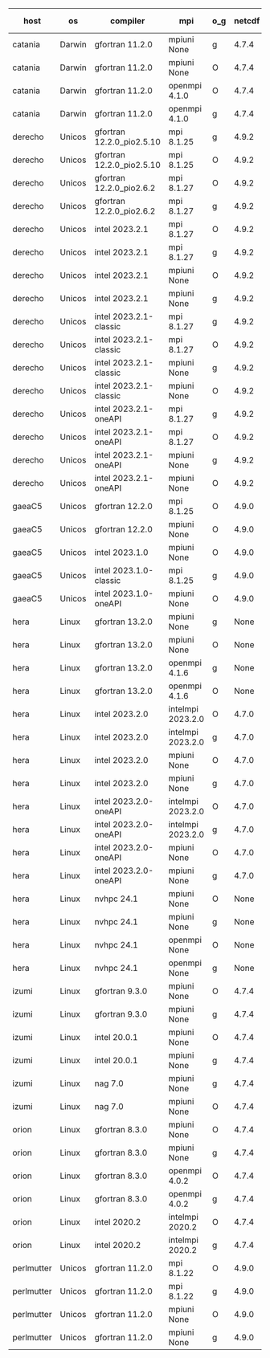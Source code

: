 

| host     | os       | compiler                              | mpi                      | o_g        | netcdf        | build       | u_pass          | u_fail          | s_pass            | s_fail            | e_pass             | e_fail             | nuopc_pass       | nuopc_fail       | artifacts link          |
|----------|----------|---------------------------------------|--------------------------|------------|---------------|-------------|-----------------|-----------------|-------------------|-------------------|--------------------|--------------------|------------------|------------------|-------------------------|
| catania | Darwin | gfortran 11.2.0 | mpiuni None  | g | 4.7.4  | PASS | 12440 | 0 | 8 | 0 | 44 | 0 | None | None | <a href="https://github.com/esmf-org/esmf-test-artifacts/tree/4f7c97996a3a7b607c0f9761cfe05e52fce58d27/develop/gfortran/11.2.0/g/mpiuni/None" target="_blank">4f7c979</a> | 
| catania | Darwin | gfortran 11.2.0 | mpiuni None  | O | 4.7.4  | PASS | 12440 | 0 | 8 | 0 | 44 | 0 | None | None | <a href="https://github.com/esmf-org/esmf-test-artifacts/tree/015a70b6830b5e6f2724adb78f5eb66061be3559/develop/gfortran/11.2.0/O/mpiuni/None" target="_blank">015a70b</a> | 
| catania | Darwin | gfortran 11.2.0 | openmpi 4.1.0  | O | 4.7.4  | PASS | 14105 | 3 | 49 | 0 | 81 | 0 | 47 | 0 | <a href="https://github.com/esmf-org/esmf-test-artifacts/tree/d4c8317b29bd988c923fe1ddef2af3b1bf30229b/develop/gfortran/11.2.0/O/openmpi/4.1.0" target="_blank">d4c8317</a> | 
| catania | Darwin | gfortran 11.2.0 | openmpi 4.1.0  | g | 4.7.4  | PASS | 14105 | 3 | 49 | 0 | 81 | 0 | 47 | 0 | <a href="https://github.com/esmf-org/esmf-test-artifacts/tree/e72376cb7d2a9b127a8bda776610e44fa1372c50/develop/gfortran/11.2.0/g/openmpi/4.1.0" target="_blank">e72376c</a> | 
| derecho | Unicos | gfortran 12.2.0_pio2.5.10 | mpi 8.1.25  | g | 4.9.2  | PASS | None | None | None | None | None | None | None | None | <a href="https://github.com/esmf-org/esmf-test-artifacts/tree/727c3c9403a6080fda572e918becaa87d2732955/develop/gfortran/12.2.0_pio2.5.10/g/mpi/8.1.25" target="_blank">727c3c9</a> | 
| derecho | Unicos | gfortran 12.2.0_pio2.5.10 | mpi 8.1.25  | O | 4.9.2  | PASS | 14108 | 0 | 49 | 0 | 81 | 0 | 47 | 0 | <a href="https://github.com/esmf-org/esmf-test-artifacts/tree/dcb266533018551166470a4f1a4f4539353a66ea/develop/gfortran/12.2.0_pio2.5.10/O/mpi/8.1.25" target="_blank">dcb2665</a> | 
| derecho | Unicos | gfortran 12.2.0_pio2.6.2 | mpi 8.1.27  | O | 4.9.2  | PASS | 14108 | 0 | 49 | 0 | 81 | 0 | 47 | 0 | <a href="https://github.com/esmf-org/esmf-test-artifacts/tree/23c13c80166b91985f260bdaaca61b00aea7323b/develop/gfortran/12.2.0_pio2.6.2/O/mpi/8.1.27" target="_blank">23c13c8</a> | 
| derecho | Unicos | gfortran 12.2.0_pio2.6.2 | mpi 8.1.27  | g | 4.9.2  | PASS | 14108 | 0 | 49 | 0 | 81 | 0 | 47 | 0 | <a href="https://github.com/esmf-org/esmf-test-artifacts/tree/d6c21eb28629be3a96dac1040a916af5adfff5a1/develop/gfortran/12.2.0_pio2.6.2/g/mpi/8.1.27" target="_blank">d6c21eb</a> | 
| derecho | Unicos | intel 2023.2.1 | mpi 8.1.27  | O | 4.9.2  | PASS | 14108 | 0 | 49 | 0 | 81 | 0 | 47 | 0 | <a href="https://github.com/esmf-org/esmf-test-artifacts/tree/96dd932783d500f26fbecd720b78b71c5dff9e61/develop/intel/2023.2.1/O/mpi/8.1.27" target="_blank">96dd932</a> | 
| derecho | Unicos | intel 2023.2.1 | mpi 8.1.27  | g | 4.9.2  | PASS | 14108 | 0 | 49 | 0 | 81 | 0 | 47 | 0 | <a href="https://github.com/esmf-org/esmf-test-artifacts/tree/1fd4f97fb8cd71cc5e8730b8a48cf3f219e18b9b/develop/intel/2023.2.1/g/mpi/8.1.27" target="_blank">1fd4f97</a> | 
| derecho | Unicos | intel 2023.2.1 | mpiuni None  | O | 4.9.2  | PASS | 12440 | 0 | 8 | 0 | 44 | 0 | None | None | <a href="https://github.com/esmf-org/esmf-test-artifacts/tree/6f66241321dd5db9cedb0e3239c74b387d23b5c2/develop/intel/2023.2.1/O/mpiuni/None" target="_blank">6f66241</a> | 
| derecho | Unicos | intel 2023.2.1 | mpiuni None  | g | 4.9.2  | PASS | 12440 | 0 | 8 | 0 | 44 | 0 | None | None | <a href="https://github.com/esmf-org/esmf-test-artifacts/tree/99b8722fc6b6be9511b12f6957e9dc3e0a94e2e4/develop/intel/2023.2.1/g/mpiuni/None" target="_blank">99b8722</a> | 
| derecho | Unicos | intel 2023.2.1-classic | mpi 8.1.27  | g | 4.9.2  | PASS | 14108 | 0 | 49 | 0 | 81 | 0 | 47 | 0 | <a href="https://github.com/esmf-org/esmf-test-artifacts/tree/9c12293e5f7766cdcb96e71f3cb3d0e15c6a0b53/develop/intel/2023.2.1-classic/g/mpi/8.1.27" target="_blank">9c12293</a> | 
| derecho | Unicos | intel 2023.2.1-classic | mpi 8.1.27  | O | 4.9.2  | PASS | 14108 | 0 | 49 | 0 | 81 | 0 | 47 | 0 | <a href="https://github.com/esmf-org/esmf-test-artifacts/tree/00a4c07483b0a1284f70c8fe2b97c058bf900635/develop/intel/2023.2.1-classic/O/mpi/8.1.27" target="_blank">00a4c07</a> | 
| derecho | Unicos | intel 2023.2.1-classic | mpiuni None  | g | 4.9.2  | PASS | 12440 | 0 | 8 | 0 | 44 | 0 | None | None | <a href="https://github.com/esmf-org/esmf-test-artifacts/tree/8ae48e6d68de3f0038acc3879f0ff26b341de6fa/develop/intel/2023.2.1-classic/g/mpiuni/None" target="_blank">8ae48e6</a> | 
| derecho | Unicos | intel 2023.2.1-classic | mpiuni None  | O | 4.9.2  | PASS | 12440 | 0 | 8 | 0 | 44 | 0 | None | None | <a href="https://github.com/esmf-org/esmf-test-artifacts/tree/5312175446d8b94af412babe2a764420d607d5e8/develop/intel/2023.2.1-classic/O/mpiuni/None" target="_blank">5312175</a> | 
| derecho | Unicos | intel 2023.2.1-oneAPI | mpi 8.1.27  | g | 4.9.2  | PASS | None | None | None | None | None | None | None | None | <a href="https://github.com/esmf-org/esmf-test-artifacts/tree/b728480cba92f3e4afb02f62f095e172ceb348db/develop/intel/2023.2.1-oneAPI/g/mpi/8.1.27" target="_blank">b728480</a> | 
| derecho | Unicos | intel 2023.2.1-oneAPI | mpi 8.1.27  | O | 4.9.2  | PASS | None | None | None | None | None | None | None | None | <a href="https://github.com/esmf-org/esmf-test-artifacts/tree/4fbcdc1dbb05e2e206aa27057715570e23481379/develop/intel/2023.2.1-oneAPI/O/mpi/8.1.27" target="_blank">4fbcdc1</a> | 
| derecho | Unicos | intel 2023.2.1-oneAPI | mpiuni None  | g | 4.9.2  | PASS | 12440 | 0 | 8 | 0 | 44 | 0 | None | None | <a href="https://github.com/esmf-org/esmf-test-artifacts/tree/36ac14cb1ad4004c538bc174cc4e6f61cfe07119/develop/intel/2023.2.1-oneAPI/g/mpiuni/None" target="_blank">36ac14c</a> | 
| derecho | Unicos | intel 2023.2.1-oneAPI | mpiuni None  | O | 4.9.2  | PASS | 12440 | 0 | 8 | 0 | 44 | 0 | None | None | <a href="https://github.com/esmf-org/esmf-test-artifacts/tree/07abc6d9ab5834278c98aef01316c4484784546c/develop/intel/2023.2.1-oneAPI/O/mpiuni/None" target="_blank">07abc6d</a> | 
| gaeaC5 | Unicos | gfortran 12.2.0 | mpi 8.1.25  | O | 4.9.0  | PASS | 14108 | 0 | 49 | 0 | 81 | 0 | 47 | 0 | <a href="https://github.com/esmf-org/esmf-test-artifacts/tree/66cd52ea04e4c39bf8cf67bbd28283aef8984018/develop/gfortran/12.2.0/O/mpi/8.1.25" target="_blank">66cd52e</a> | 
| gaeaC5 | Unicos | gfortran 12.2.0 | mpiuni None  | O | 4.9.0  | PASS | None | None | None | None | None | None | None | None | <a href="https://github.com/esmf-org/esmf-test-artifacts/tree/4d51c5c2eb51b294bcc14777d9bdfd8443358337/develop/gfortran/12.2.0/O/mpiuni/None" target="_blank">4d51c5c</a> | 
| gaeaC5 | Unicos | intel 2023.1.0 | mpiuni None  | O | 4.9.0  | PASS | 12440 | 0 | 8 | 0 | 44 | 0 | None | None | <a href="https://github.com/esmf-org/esmf-test-artifacts/tree/c3d08c6674158b75f9dfcbe509d8b7f41114b8dc/develop/intel/2023.1.0/O/mpiuni/None" target="_blank">c3d08c6</a> | 
| gaeaC5 | Unicos | intel 2023.1.0-classic | mpi 8.1.25  | g | 4.9.0  | PASS | None | None | None | None | None | None | None | None | <a href="https://github.com/esmf-org/esmf-test-artifacts/tree/9bc95c4fc51facbf6e10da2d107af242c9924bc4/develop/intel/2023.1.0-classic/g/mpi/8.1.25" target="_blank">9bc95c4</a> | 
| gaeaC5 | Unicos | intel 2023.1.0-oneAPI | mpiuni None  | O | 4.9.0  | PASS | 12440 | 0 | 8 | 0 | 44 | 0 | None | None | <a href="https://github.com/esmf-org/esmf-test-artifacts/tree/507f313ccaca70cac762cbf2a1911a9ca83242bb/develop/intel/2023.1.0-oneAPI/O/mpiuni/None" target="_blank">507f313</a> | 
| hera | Linux | gfortran 13.2.0 | mpiuni None  | g | None  | PASS | 12440 | 0 | 8 | 0 | 44 | 0 | None | None | <a href="https://github.com/esmf-org/esmf-test-artifacts/tree/975c941b07be07daaa15b94687bf0c43842c62e4/develop/gfortran/13.2.0/g/mpiuni/None" target="_blank">975c941</a> | 
| hera | Linux | gfortran 13.2.0 | mpiuni None  | O | None  | PASS | 12440 | 0 | 8 | 0 | 44 | 0 | None | None | <a href="https://github.com/esmf-org/esmf-test-artifacts/tree/f9bd6489423d97c97e8f50fe1407a464eb3216d8/develop/gfortran/13.2.0/O/mpiuni/None" target="_blank">f9bd648</a> | 
| hera | Linux | gfortran 13.2.0 | openmpi 4.1.6  | g | None  | PASS | 14108 | 0 | 49 | 0 | 81 | 0 | 47 | 0 | <a href="https://github.com/esmf-org/esmf-test-artifacts/tree/d3a5593991d3027c14bc2fe47d7f86980ea46bd9/develop/gfortran/13.2.0/g/openmpi/4.1.6" target="_blank">d3a5593</a> | 
| hera | Linux | gfortran 13.2.0 | openmpi 4.1.6  | O | None  | PASS | None | None | None | None | None | None | None | None | <a href="https://github.com/esmf-org/esmf-test-artifacts/tree/4cc22ecba135588bde725632434592225b011ba7/develop/gfortran/13.2.0/O/openmpi/4.1.6" target="_blank">4cc22ec</a> | 
| hera | Linux | intel 2023.2.0 | intelmpi 2023.2.0  | O | 4.7.0  | PASS | 14108 | 0 | 49 | 0 | 81 | 0 | 47 | 0 | <a href="https://github.com/esmf-org/esmf-test-artifacts/tree/519e5d983a60a0b01437f3266b16402f17476b01/develop/intel/2023.2.0/O/intelmpi/2023.2.0" target="_blank">519e5d9</a> | 
| hera | Linux | intel 2023.2.0 | intelmpi 2023.2.0  | g | 4.7.0  | PASS | 14108 | 0 | 49 | 0 | 81 | 0 | 47 | 0 | <a href="https://github.com/esmf-org/esmf-test-artifacts/tree/a35594b0d7a84d0cb36872e6456c1d7c3b985c63/develop/intel/2023.2.0/g/intelmpi/2023.2.0" target="_blank">a35594b</a> | 
| hera | Linux | intel 2023.2.0 | mpiuni None  | O | 4.7.0  | PASS | 12440 | 0 | 8 | 0 | 44 | 0 | None | None | <a href="https://github.com/esmf-org/esmf-test-artifacts/tree/d7721247a6849278bf5876ee62db3477954af89f/develop/intel/2023.2.0/O/mpiuni/None" target="_blank">d772124</a> | 
| hera | Linux | intel 2023.2.0 | mpiuni None  | g | 4.7.0  | PASS | None | None | None | None | None | None | None | None | <a href="https://github.com/esmf-org/esmf-test-artifacts/tree/1ed19aa2c6481356f0804f640acab16eb94c9089/develop/intel/2023.2.0/g/mpiuni/None" target="_blank">1ed19aa</a> | 
| hera | Linux | intel 2023.2.0-oneAPI | intelmpi 2023.2.0  | O | 4.7.0  | PASS | 14108 | 0 | 48 | 1 | 81 | 0 | 47 | 0 | <a href="https://github.com/esmf-org/esmf-test-artifacts/tree/616a7ef699842def636eb796003de60279098451/develop/intel/2023.2.0-oneAPI/O/intelmpi/2023.2.0" target="_blank">616a7ef</a> | 
| hera | Linux | intel 2023.2.0-oneAPI | intelmpi 2023.2.0  | g | 4.7.0  | PASS | 14108 | 0 | 49 | 0 | 81 | 0 | 47 | 0 | <a href="https://github.com/esmf-org/esmf-test-artifacts/tree/7b81fde703c311450fba5c940609d06550ad5115/develop/intel/2023.2.0-oneAPI/g/intelmpi/2023.2.0" target="_blank">7b81fde</a> | 
| hera | Linux | intel 2023.2.0-oneAPI | mpiuni None  | O | 4.7.0  | PASS | 12440 | 0 | 8 | 0 | 44 | 0 | None | None | <a href="https://github.com/esmf-org/esmf-test-artifacts/tree/c915f8672f6bec216acd5727b1ea33a28e05536f/develop/intel/2023.2.0-oneAPI/O/mpiuni/None" target="_blank">c915f86</a> | 
| hera | Linux | intel 2023.2.0-oneAPI | mpiuni None  | g | 4.7.0  | PASS | 12440 | 0 | 8 | 0 | 44 | 0 | None | None | <a href="https://github.com/esmf-org/esmf-test-artifacts/tree/d9d3276795dd7a0d72ae2c62a4d66404adca1749/develop/intel/2023.2.0-oneAPI/g/mpiuni/None" target="_blank">d9d3276</a> | 
| hera | Linux | nvhpc 24.1 | mpiuni None  | O | None  | PASS | 12440 | 0 | 8 | 0 | 44 | 0 | None | None | <a href="https://github.com/esmf-org/esmf-test-artifacts/tree/076f2fe12c02869b884b3babec9128088a268cbb/develop/nvhpc/24.1/O/mpiuni/None" target="_blank">076f2fe</a> | 
| hera | Linux | nvhpc 24.1 | mpiuni None  | g | None  | PASS | 12440 | 0 | 8 | 0 | 44 | 0 | None | None | <a href="https://github.com/esmf-org/esmf-test-artifacts/tree/fde7833f6b2494ad840458c2264dbde5f258b948/develop/nvhpc/24.1/g/mpiuni/None" target="_blank">fde7833</a> | 
| hera | Linux | nvhpc 24.1 | openmpi None  | O | None  | PASS | 14108 | 0 | 49 | 0 | 81 | 0 | 47 | 0 | <a href="https://github.com/esmf-org/esmf-test-artifacts/tree/2c826cfc757744aef046651a0c88d45bdcea4c52/develop/nvhpc/24.1/O/openmpi/None" target="_blank">2c826cf</a> | 
| hera | Linux | nvhpc 24.1 | openmpi None  | g | None  | PASS | 14108 | 0 | 49 | 0 | 81 | 0 | 47 | 0 | <a href="https://github.com/esmf-org/esmf-test-artifacts/tree/842c7534aa493488940d842801958edddb8ace6b/develop/nvhpc/24.1/g/openmpi/None" target="_blank">842c753</a> | 
| izumi | Linux | gfortran 9.3.0 | mpiuni None  | O | 4.7.4  | PASS | 12440 | 0 | 8 | 0 | 44 | 0 | None | None | <a href="https://github.com/esmf-org/esmf-test-artifacts/tree/4999da10cb82f09abdf02682c4900bf4fd5731c6/develop/gfortran/9.3.0/O/mpiuni/None" target="_blank">4999da1</a> | 
| izumi | Linux | gfortran 9.3.0 | mpiuni None  | g | 4.7.4  | PASS | 12440 | 0 | 8 | 0 | 44 | 0 | None | None | <a href="https://github.com/esmf-org/esmf-test-artifacts/tree/7da83b637ec31efaed4c2832c5d734ee0bd91277/develop/gfortran/9.3.0/g/mpiuni/None" target="_blank">7da83b6</a> | 
| izumi | Linux | intel 20.0.1 | mpiuni None  | O | 4.7.4  | PASS | 12440 | 0 | 8 | 0 | 44 | 0 | None | None | <a href="https://github.com/esmf-org/esmf-test-artifacts/tree/20626a115583b51a4a46160999d30788f3be3568/develop/intel/20.0.1/O/mpiuni/None" target="_blank">20626a1</a> | 
| izumi | Linux | intel 20.0.1 | mpiuni None  | g | 4.7.4  | PASS | 12440 | 0 | 8 | 0 | 44 | 0 | None | None | <a href="https://github.com/esmf-org/esmf-test-artifacts/tree/e7f7471edad1af4dad68cb18116c6c53d1f6f56b/develop/intel/20.0.1/g/mpiuni/None" target="_blank">e7f7471</a> | 
| izumi | Linux | nag 7.0 | mpiuni None  | g | 4.7.4  | PASS | 12440 | 0 | 8 | 0 | 44 | 0 | None | None | <a href="https://github.com/esmf-org/esmf-test-artifacts/tree/0498b7ccb042e1c0df476094f1d59bc86547c7eb/develop/nag/7.0/g/mpiuni/None" target="_blank">0498b7c</a> | 
| izumi | Linux | nag 7.0 | mpiuni None  | O | 4.7.4  | PASS | 12440 | 0 | 8 | 0 | 44 | 0 | None | None | <a href="https://github.com/esmf-org/esmf-test-artifacts/tree/61da27f0abf215d4c59bf482307c7a3b19b8d013/develop/nag/7.0/O/mpiuni/None" target="_blank">61da27f</a> | 
| orion | Linux | gfortran 8.3.0 | mpiuni None  | O | 4.7.4  | PASS | 12440 | 0 | 8 | 0 | 44 | 0 | None | None | <a href="https://github.com/esmf-org/esmf-test-artifacts/tree/341be05488a7340ba036d865cec0a9e61315e38a/develop/gfortran/8.3.0/O/mpiuni/None" target="_blank">341be05</a> | 
| orion | Linux | gfortran 8.3.0 | mpiuni None  | g | 4.7.4  | PASS | 12440 | 0 | 8 | 0 | 44 | 0 | None | None | <a href="https://github.com/esmf-org/esmf-test-artifacts/tree/286bdf9ef561c094669d938c549032fe6a02c20b/develop/gfortran/8.3.0/g/mpiuni/None" target="_blank">286bdf9</a> | 
| orion | Linux | gfortran 8.3.0 | openmpi 4.0.2  | O | 4.7.4  | PASS | 14108 | 0 | 49 | 0 | 81 | 0 | 47 | 0 | <a href="https://github.com/esmf-org/esmf-test-artifacts/tree/847e97c0433aab429b536abcee87692abb410e86/develop/gfortran/8.3.0/O/openmpi/4.0.2" target="_blank">847e97c</a> | 
| orion | Linux | gfortran 8.3.0 | openmpi 4.0.2  | g | 4.7.4  | PASS | 14108 | 0 | 49 | 0 | 81 | 0 | 47 | 0 | <a href="https://github.com/esmf-org/esmf-test-artifacts/tree/7041fcc29195bcfd40e28c5ab80fb6d378864f2d/develop/gfortran/8.3.0/g/openmpi/4.0.2" target="_blank">7041fcc</a> | 
| orion | Linux | intel 2020.2 | intelmpi 2020.2  | O | 4.7.4  | PASS | 14108 | 0 | 49 | 0 | 81 | 0 | 47 | 0 | <a href="https://github.com/esmf-org/esmf-test-artifacts/tree/abf995448805ac565dfba55c325874518a8c3db2/develop/intel/2020.2/O/intelmpi/2020.2" target="_blank">abf9954</a> | 
| orion | Linux | intel 2020.2 | intelmpi 2020.2  | g | 4.7.4  | PASS | 14108 | 0 | 49 | 0 | 81 | 0 | 47 | 0 | <a href="https://github.com/esmf-org/esmf-test-artifacts/tree/2da03633f46934b134681fe9a2f7e907bf6b0ae7/develop/intel/2020.2/g/intelmpi/2020.2" target="_blank">2da0363</a> | 
| perlmutter | Unicos | gfortran 11.2.0 | mpi 8.1.22  | O | 4.9.0  | PASS | None | None | None | None | None | None | None | None | <a href="https://github.com/esmf-org/esmf-test-artifacts/tree/0c7cb6c7beb6eac7d564aed713fdff3b69848d4e/develop/gfortran/11.2.0/O/mpi/8.1.22" target="_blank">0c7cb6c</a> | 
| perlmutter | Unicos | gfortran 11.2.0 | mpi 8.1.22  | g | 4.9.0  | PASS | None | None | None | None | None | None | None | None | <a href="https://github.com/esmf-org/esmf-test-artifacts/tree/1b764a3548acff97927c32f6e235e1ba05d307b9/develop/gfortran/11.2.0/g/mpi/8.1.22" target="_blank">1b764a3</a> | 
| perlmutter | Unicos | gfortran 11.2.0 | mpiuni None  | O | 4.9.0  | PASS | 12440 | 0 | 8 | 0 | 44 | 0 | None | None | <a href="https://github.com/esmf-org/esmf-test-artifacts/tree/b60b5237482137a93f243fb5595e464ba0ac80e2/develop/gfortran/11.2.0/O/mpiuni/None" target="_blank">b60b523</a> | 
| perlmutter | Unicos | gfortran 11.2.0 | mpiuni None  | g | 4.9.0  | PASS | 12440 | 0 | 8 | 0 | 44 | 0 | None | None | <a href="https://github.com/esmf-org/esmf-test-artifacts/tree/4bba685660b236385f099edf07d883b6a9fa6f4d/develop/gfortran/11.2.0/g/mpiuni/None" target="_blank">4bba685</a> | 
